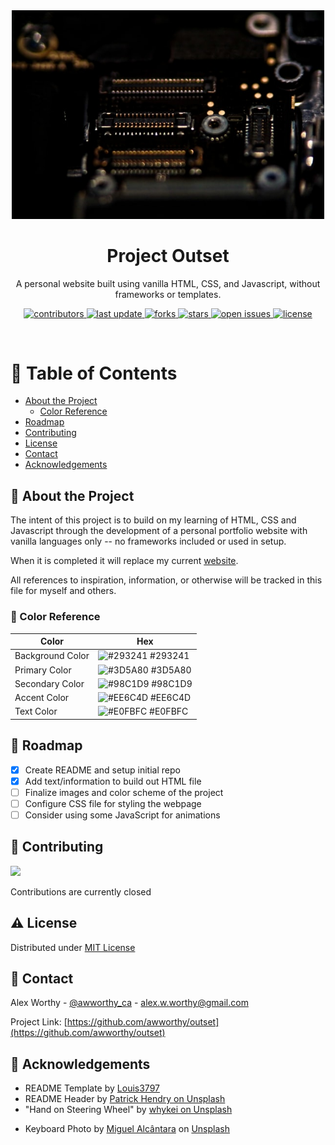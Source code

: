 <div align="center">

  <img src="./assets/phcircuit.jpg" alt="logo" width="500" height="auto" />
  <h1>Project Outset</h1>
  
  <p>
    A personal website built using vanilla HTML, CSS, and Javascript, without frameworks or templates.
  </p>

  
<!-- Badges -->
<p>
  <a href="https://github.com/awworthy/outset/graphs/contributors">
    <img src="https://img.shields.io/github/contributors/awworthy/outset" alt="contributors" />
  </a>
  <a href="">
    <img src="https://img.shields.io/github/last-commit/awworthy/outset" alt="last update" />
  </a>
  <a href="https://github.com/awworthy/outset/network/members">
    <img src="https://img.shields.io/github/forks/awworthy/outset" alt="forks" />
  </a>
  <a href="https://github.com/awworthy/outset/stargazers">
    <img src="https://img.shields.io/github/stars/awworthy/outset" alt="stars" />
  </a>
  <a href="https://github.com/awworthy/outset/issues/">
    <img src="https://img.shields.io/github/issues/awworthy/outset" alt="open issues" />
  </a>
  <a href="https://github.com/awworthy/outset/blob/master/LICENSE">
    <img src="https://img.shields.io/github/license/awworthy/outset.svg" alt="license" />
  </a>
</p>
<!-- 
<h4>
    <a href="https://github.com/awworthy/outset/">View Demo</a>
  <span> · </span>
    <a href="https://github.com/awworthy/outset">Documentation</a>
  <span> · </span>
    <a href="https://github.com/awworthy/outset/issues/">Report Bug</a>
  <span> · </span>
    <a href="https://github.com/awworthy/outset/issues/">Request Feature</a>
  </h4>
-->
</div>

<br />

<!-- Table of Contents -->
# :notebook_with_decorative_cover: Table of Contents

- [About the Project](#star2-about-the-project)
  * [Color Reference](#art-color-reference)
- [Roadmap](#compass-roadmap)
- [Contributing](#speechballoon-contributing)
- [License](#warning-license)
- [Contact](#handshake-contact)
- [Acknowledgements](#gem-acknowledgements)
  

<!-- About the Project -->
## :star2: About the Project

The intent of this project is to build on my learning of HTML, CSS and Javascript through the development of a personal portfolio website with vanilla languages only -- no frameworks included or used in setup.

When it is completed it will replace my current [website](https://www.alexworthy.ca/).

All references to inspiration, information, or otherwise will be tracked in this file for myself and others.


<!-- Color Reference -->
### :art: Color Reference

| Color             | Hex                                                               |
| ----------------- | ----------------------------------------------------------------- |
| Background Color  | ![#293241](https://via.placeholder.com/10/293241?text=+) #293241  |
| Primary Color     | ![#3D5A80](https://via.placeholder.com/10/3D5A80?text=+) #3D5A80  |
| Secondary Color   | ![#98C1D9](https://via.placeholder.com/10/98C1D9?text=+) #98C1D9  |
| Accent Color      | ![#EE6C4D](https://via.placeholder.com/10/EE6C4D?text=+) #EE6C4D  |
| Text Color        | ![#E0FBFC](https://via.placeholder.com/10/E0FBFC?text=+) #E0FBFC  |


<!-- Roadmap -->
## :compass: Roadmap

* [x] Create README and setup initial repo
* [x] Add text/information to build out HTML file
* [ ] Finalize images and color scheme of the project
* [ ] Configure CSS file for styling the webpage
* [ ] Consider using some JavaScript for animations

<!-- Contributing -->
## :speech_balloon: Contributing

<a href="https://github.com/awworthy/outset/graphs/contributors">
  <img src="https://contrib.rocks/image?repo=awworthy/outset" />
</a>

Contributions are currently closed


<!-- License -->
## :warning: License

Distributed under [MIT License](./LICENSE)


<!-- Contact -->
## :handshake: Contact

Alex Worthy - [@awworthy_ca](https://twitter.com/awworthy_ca) - alex.w.worthy@gmail.com

Project Link: [https://github.com/awworthy/outset](https://github.com/awworthy/outset)


<!-- Acknowledgments -->
## :gem: Acknowledgements

 - README Template by [Louis3797](https://github.com/Louis3797/awesome-readme-template)
 - README Header by [Patrick Hendry on Unsplash](https://unsplash.com/photos/A1v0-iH3T5A)
 - "Hand on Steering Wheel" by [whykei on Unsplash](https://unsplash.com/photos/8e2gal_GIE8)
 <!-- - Webpage header by [Kyle Sung on Unsplash](https://unsplash.com/photos/oQuP_XBjOMY) -->
 - Keyboard Photo by <a href="https://unsplash.com/@miguelalcantara?utm_source=unsplash&utm_medium=referral&utm_content=creditCopyText">Miguel Alcântara</a> on <a href="https://unsplash.com/s/photos/laptop?utm_source=unsplash&utm_medium=referral&utm_content=creditCopyText">Unsplash</a>
 <!-- - Laptop (side) Photo by <a href="https://unsplash.com/@blocks?utm_source=unsplash&utm_medium=referral&utm_content=creditCopyText">blocks</a> on <a href="https://unsplash.com/s/photos/laptop?utm_source=unsplash&utm_medium=referral&utm_content=creditCopyText">Unsplash</a> -->